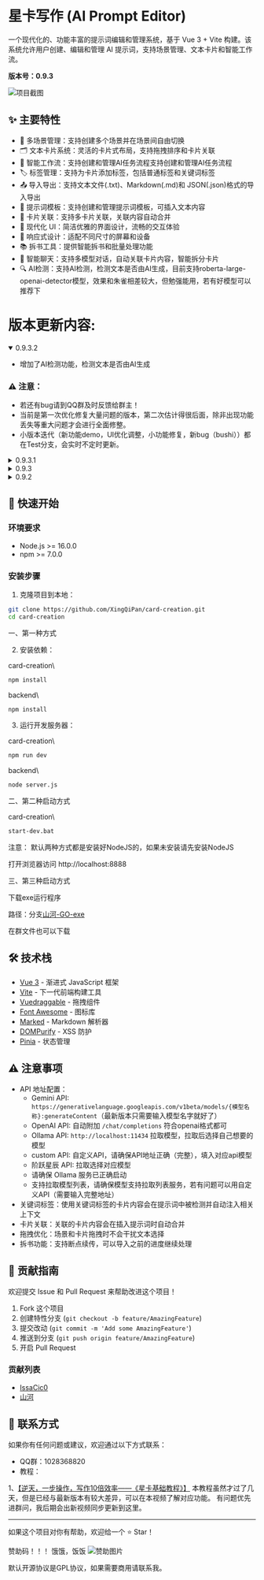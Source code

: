 # 星卡写作 (AI Prompt Editor)

一个现代化的、功能丰富的提示词编辑和管理系统，基于 Vue 3 + Vite 构建。该系统允许用户创建、编辑和管理 AI 提示词，支持场景管理、文本卡片和智能工作流。

**版本号：0.9.3**

![项目截图](./public/yangli.png)

## ✨ 主要特性

- 📝 多场景管理：支持创建多个场景并在场景间自由切换
- 🗂️ 文本卡片系统：灵活的卡片式布局，支持拖拽排序和卡片关联
- 🤖 智能工作流：支持创建和管理AI任务流程支持创建和管理AI任务流程
- 🏷️ 标签管理：支持为卡片添加标签，包括普通标签和关键词标签
- 📤 导入导出：支持文本文件(.txt)、Markdown(.md)和 JSON(.json)格式的导入导出
- 🎯 提示词模板：支持创建和管理提示词模板，可插入文本内容
- 🔗 卡片关联：支持多卡片关联，关联内容自动合并
- 🎨 现代化 UI：简洁优雅的界面设计，流畅的交互体验
- 📱 响应式设计：适配不同尺寸的屏幕和设备
- 📚 拆书工具：提供智能拆书和批量处理功能
- 💬 智能聊天：支持多模型对话，自动关联卡片内容，智能拆分卡片
- 🔍 AI检测：支持AI检测，检测文本是否由AI生成，目前支持roberta-large-openai-detector模型，效果和朱雀相差较大，但勉强能用，若有好模型可以推荐下

# 版本更新内容:
<details open>
<summary>0.9.3.2</summary>

- 增加了AI检测功能，检测文本是否由AI生成

### ⚠️ 注意：
- 若还有bug请到QQ群及时反馈给群主！
- 当前是第一次优化修复大量问题的版本，第二次估计得很后面，除非出现功能丢失等重大问题才会进行全面修整。
- 小版本迭代（新功能demo，UI优化调整，小功能修复，新bug（bushi））都在Test分支，会实时不定时更新。

</details
>
<details>
<summary>0.9.3.1</summary>

- 修复了场景无法切换的bug
- 修复了拆书功能无法保存的bug

</details>

<details>
<summary>0.9.3</summary>

- 首页js代码进行封装，优化请求等，提升了速度，并且存储逻辑也进行了统一，丢失概率大大下降。
- 优化了对话的请求逻辑，同样进行了封装，对话时候不会重复发送system，切换提示词只是切换system。
- 修复了大量请求问题，统一了请求逻辑。
- 修复了ollama，LM拉取模型，请求失败问题。

</details>

<details>
<summary>0.9.2</summary>

- 增加了版本号
- 修复刷新后无法本地保存接口数据的bug（经量不要疯狂按f5刷新）
- 增加对话轮数，自定义
- 增加提示词导入功能
- 修复标签功能
- 修复章纲转换为卡片时，无法选择目标场景的bug（同时无法选中所有卡片转化为场景卡片功能）

</details>

## 🚀 快速开始

### 环境要求

- Node.js >= 16.0.0
- npm >= 7.0.0

### 安装步骤

1. 克隆项目到本地：

```bash
git clone https://github.com/XingQiPan/card-creation.git
cd card-creation
```
一、第一种方式

2. 安装依赖：

card-creation\

```bash
npm install
```

backend\

```bash
npm install
```

3. 运行开发服务器：

card-creation\
```bash
npm run dev
```

backend\

```bash
node server.js
```

二、第二种启动方式

card-creation\
```bash
start-dev.bat
```

注意：
默认两种方式都是安装好NodeJS的，如果未安装请先安装NodeJS

打开浏览器访问 http://localhost:8888

三、第三种启动方式

下载exe运行程序

路径：分支[山河-GO-exe](https://github.com/XingQiPan/card-creation/tree/shanhe-go-exe)

在群文件也可以下载


## 🛠️ 技术栈

- [Vue 3](https://vuejs.org/) - 渐进式 JavaScript 框架
- [Vite](https://vitejs.dev/) - 下一代前端构建工具
- [Vuedraggable](https://github.com/SortableJS/Vue.Draggable) - 拖拽组件
- [Font Awesome](https://fontawesome.com/) - 图标库
- [Marked](https://marked.js.org/) - Markdown 解析器
- [DOMPurify](https://github.com/cure53/DOMPurify) - XSS 防护
- [Pinia](https://pinia.vuejs.org/) - 状态管理

## ⚠️ 注意事项

- API 地址配置：
  - Gemini API: `https://generativelanguage.googleapis.com/v1beta/models/{模型名称}:generateContent`（最新版本只需要输入模型名字就好了）
  - OpenAI API: 自动附加 `/chat/completions` 符合openai格式都可
  - Ollama API: `http://localhost:11434` 拉取模型，拉取后选择自己想要的模型
  - custom API: 自定义API，请确保API地址正确（完整），填入对应api模型
  - 阶跃星辰 API: 拉取选择对应模型
  - 请确保 Ollama 服务已正确启动
  - 支持拉取模型列表，请确保模型支持拉取列表服务，若有问题可以用自定义API（需要输入完整地址）
- 关键词标签：使用关键词标签的卡片内容会在提示词中被检测并自动注入相关上下文
- 卡片关联：关联的卡片内容会在插入提示词时自动合并
- 拖拽优化：场景和卡片拖拽时不会干扰文本选择
- 拆书功能：支持断点续传，可以导入之前的进度继续处理

## 🤝 贡献指南

欢迎提交 Issue 和 Pull Request 来帮助改进这个项目！

1. Fork 这个项目
2. 创建特性分支 (`git checkout -b feature/AmazingFeature`)
3. 提交改动 (`git commit -m 'Add some AmazingFeature'`)
4. 推送到分支 (`git push origin feature/AmazingFeature`)
5. 开启 Pull Request

### 贡献列表

- [IssaCic0](https://github.com/IssaCic0)
- [山河](https://github.com/shanheinfo)

## 📧 联系方式

如果你有任何问题或建议，欢迎通过以下方式联系：

- QQ群：1028368820
- 教程：

1、[【逆天，一步操作，写作10倍效率——《星卡基础教程》】](https://www.bilibili.com/video/BV1WdPFegEpt/?share_source=copy_web&vd_source=92632bab5e8514b32ea9f54b8f6199a1)
本教程虽然才过了几天，但是已经与最新版本有较大差异，可以在本视频了解对应功能。
有问题优先进群问，我后期会出新视频同步更新到这里。

---

如果这个项目对你有帮助，欢迎给一个 ⭐️ Star！

赞助码！！！
饿饿，饭饭
![赞助图片](./public/可爱的赞助码.jpg)

默认开源协议是GPL协议，如果需要商用请联系我。
